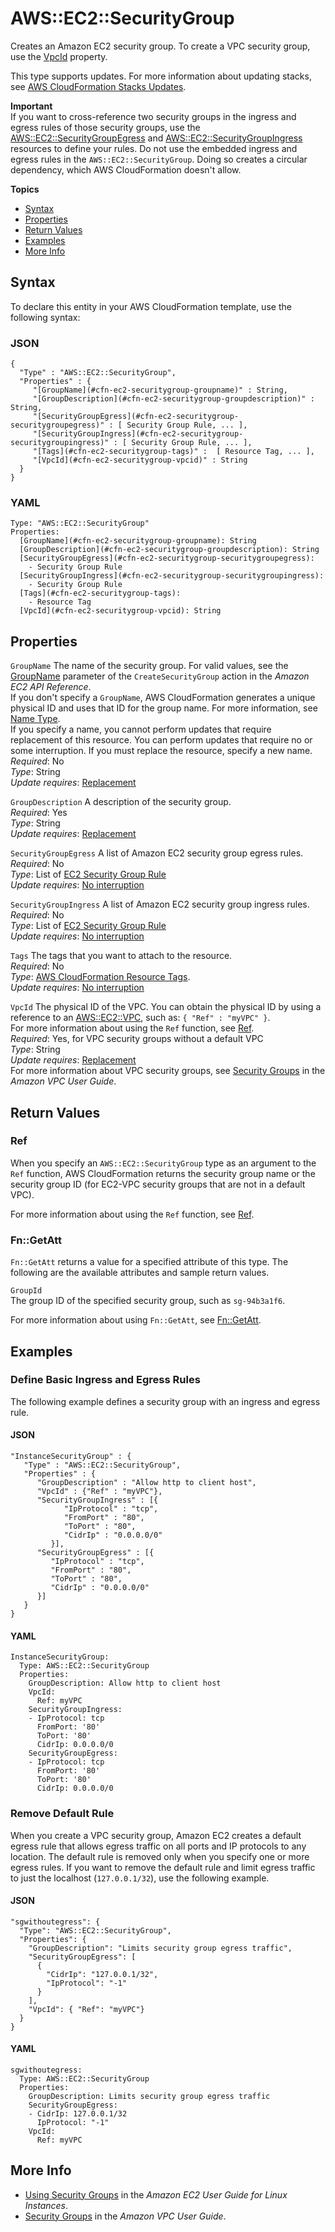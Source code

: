 # AWS::EC2::SecurityGroup<a name="aws-properties-ec2-security-group"></a>

Creates an Amazon EC2 security group\. To create a VPC security group, use the [VpcId](#cfn-ec2-securitygroup-vpcid) property\.

This type supports updates\. For more information about updating stacks, see [AWS CloudFormation Stacks Updates](using-cfn-updating-stacks.md)\.

**Important**  
If you want to cross\-reference two security groups in the ingress and egress rules of those security groups, use the [AWS::EC2::SecurityGroupEgress](aws-resource-ec2-security-group-egress.md) and [AWS::EC2::SecurityGroupIngress](aws-properties-ec2-security-group-ingress.md) resources to define your rules\. Do not use the embedded ingress and egress rules in the `AWS::EC2::SecurityGroup`\. Doing so creates a circular dependency, which AWS CloudFormation doesn't allow\.

**Topics**
+ [Syntax](#aws-resource-ec2-securitygroup-syntax)
+ [Properties](#w3ab2c21c10d465c13)
+ [Return Values](#w3ab2c21c10d465c15)
+ [Examples](#w3ab2c21c10d465c17)
+ [More Info](#w3ab2c21c10d465c19)

## Syntax<a name="aws-resource-ec2-securitygroup-syntax"></a>

To declare this entity in your AWS CloudFormation template, use the following syntax:

### JSON<a name="aws-resource-ec2-securitygroup-syntax.json"></a>

```
{
  "Type" : "AWS::EC2::SecurityGroup",
  "Properties" : {
     "[GroupName](#cfn-ec2-securitygroup-groupname)" : String,
     "[GroupDescription](#cfn-ec2-securitygroup-groupdescription)" : String,
     "[SecurityGroupEgress](#cfn-ec2-securitygroup-securitygroupegress)" : [ Security Group Rule, ... ],
     "[SecurityGroupIngress](#cfn-ec2-securitygroup-securitygroupingress)" : [ Security Group Rule, ... ],
     "[Tags](#cfn-ec2-securitygroup-tags)" :  [ Resource Tag, ... ],
     "[VpcId](#cfn-ec2-securitygroup-vpcid)" : String
  }
}
```

### YAML<a name="aws-resource-ec2-securitygroup-syntax.yaml"></a>

```
Type: "AWS::EC2::SecurityGroup"
Properties: 
  [GroupName](#cfn-ec2-securitygroup-groupname): String
  [GroupDescription](#cfn-ec2-securitygroup-groupdescription): String
  [SecurityGroupEgress](#cfn-ec2-securitygroup-securitygroupegress):
    - Security Group Rule
  [SecurityGroupIngress](#cfn-ec2-securitygroup-securitygroupingress):
    - Security Group Rule
  [Tags](#cfn-ec2-securitygroup-tags):
    - Resource Tag
  [VpcId](#cfn-ec2-securitygroup-vpcid): String
```

## Properties<a name="w3ab2c21c10d465c13"></a>

`GroupName`  <a name="cfn-ec2-securitygroup-groupname"></a>
The name of the security group\. For valid values, see the [GroupName](http://docs.aws.amazon.com/AWSEC2/latest/APIReference/API_CreateSecurityGroup.html) parameter of the `CreateSecurityGroup` action in the *Amazon EC2 API Reference*\.  
If you don't specify a `GroupName`, AWS CloudFormation generates a unique physical ID and uses that ID for the group name\. For more information, see [Name Type](aws-properties-name.md)\.  
If you specify a name, you cannot perform updates that require replacement of this resource\. You can perform updates that require no or some interruption\. If you must replace the resource, specify a new name\.
*Required*: No  
*Type*: String  
*Update requires*: [Replacement](using-cfn-updating-stacks-update-behaviors.md#update-replacement)

`GroupDescription`  <a name="cfn-ec2-securitygroup-groupdescription"></a>
A description of the security group\.  
*Required*: Yes  
*Type*: String  
*Update requires*: [Replacement](using-cfn-updating-stacks-update-behaviors.md#update-replacement)

`SecurityGroupEgress`  <a name="cfn-ec2-securitygroup-securitygroupegress"></a>
A list of Amazon EC2 security group egress rules\.  
*Required*: No  
*Type*: List of [EC2 Security Group Rule](aws-properties-ec2-security-group-rule.md)  
*Update requires*: [No interruption](using-cfn-updating-stacks-update-behaviors.md#update-no-interrupt)

`SecurityGroupIngress`  <a name="cfn-ec2-securitygroup-securitygroupingress"></a>
A list of Amazon EC2 security group ingress rules\.  
*Required*: No  
*Type*: List of [EC2 Security Group Rule](aws-properties-ec2-security-group-rule.md)  
*Update requires*: [No interruption](using-cfn-updating-stacks-update-behaviors.md#update-no-interrupt)

`Tags`  <a name="cfn-ec2-securitygroup-tags"></a>
The tags that you want to attach to the resource\.  
*Required*: No  
*Type*: [AWS CloudFormation Resource Tags](aws-properties-resource-tags.md)\.  
*Update requires*: [No interruption](using-cfn-updating-stacks-update-behaviors.md#update-no-interrupt)

`VpcId`  <a name="cfn-ec2-securitygroup-vpcid"></a>
The physical ID of the VPC\. You can obtain the physical ID by using a reference to an [AWS::EC2::VPC](aws-resource-ec2-vpc.md), such as: `{ "Ref" : "myVPC" }`\.  
For more information about using the `Ref` function, see [Ref](intrinsic-function-reference-ref.md)\.  
*Required*: Yes, for VPC security groups without a default VPC  
*Type*: String  
*Update requires*: [Replacement](using-cfn-updating-stacks-update-behaviors.md#update-replacement)  
For more information about VPC security groups, see [Security Groups](http://docs.aws.amazon.com/AmazonVPC/latest/UserGuide/VPC_SecurityGroups.html) in the *Amazon VPC User Guide*\.

## Return Values<a name="w3ab2c21c10d465c15"></a>

### Ref<a name="w3ab2c21c10d465c15b2"></a>

When you specify an `AWS::EC2::SecurityGroup` type as an argument to the `Ref` function, AWS CloudFormation returns the security group name or the security group ID \(for EC2\-VPC security groups that are not in a default VPC\)\.

For more information about using the `Ref` function, see [Ref](intrinsic-function-reference-ref.md)\.

### Fn::GetAtt<a name="w3ab2c21c10d465c15b4"></a>

`Fn::GetAtt` returns a value for a specified attribute of this type\. The following are the available attributes and sample return values\.

`GroupId`  
The group ID of the specified security group, such as `sg-94b3a1f6`\.

For more information about using `Fn::GetAtt`, see [Fn::GetAtt](intrinsic-function-reference-getatt.md)\.

## Examples<a name="w3ab2c21c10d465c17"></a>

### Define Basic Ingress and Egress Rules<a name="w3ab2c21c10d465c17b2"></a>

The following example defines a security group with an ingress and egress rule\.

#### JSON<a name="aws-resource-ec2-securitygroup-example-1.json"></a>

```
"InstanceSecurityGroup" : {
   "Type" : "AWS::EC2::SecurityGroup",
   "Properties" : {
      "GroupDescription" : "Allow http to client host",
      "VpcId" : {"Ref" : "myVPC"},
      "SecurityGroupIngress" : [{
            "IpProtocol" : "tcp",
            "FromPort" : "80",
            "ToPort" : "80",
            "CidrIp" : "0.0.0.0/0"
         }],
      "SecurityGroupEgress" : [{
         "IpProtocol" : "tcp",
         "FromPort" : "80",
         "ToPort" : "80",
         "CidrIp" : "0.0.0.0/0"
      }]
   }
}
```

#### YAML<a name="aws-resource-ec2-securitygroup-example-1.yaml"></a>

```
InstanceSecurityGroup:
  Type: AWS::EC2::SecurityGroup
  Properties:
    GroupDescription: Allow http to client host
    VpcId:
      Ref: myVPC
    SecurityGroupIngress:
    - IpProtocol: tcp
      FromPort: '80'
      ToPort: '80'
      CidrIp: 0.0.0.0/0
    SecurityGroupEgress:
    - IpProtocol: tcp
      FromPort: '80'
      ToPort: '80'
      CidrIp: 0.0.0.0/0
```

### Remove Default Rule<a name="w3ab2c21c10d465c17b4"></a>

When you create a VPC security group, Amazon EC2 creates a default egress rule that allows egress traffic on all ports and IP protocols to any location\. The default rule is removed only when you specify one or more egress rules\. If you want to remove the default rule and limit egress traffic to just the localhost \(`127.0.0.1/32`\), use the following example\.

#### JSON<a name="aws-resource-ec2-securitygroup-example-2.json"></a>

```
"sgwithoutegress": {
  "Type": "AWS::EC2::SecurityGroup",
  "Properties": {
    "GroupDescription": "Limits security group egress traffic",
    "SecurityGroupEgress": [
      {
        "CidrIp": "127.0.0.1/32",
        "IpProtocol": "-1"
      }
    ],
    "VpcId": { "Ref": "myVPC"}
  }
}
```

#### YAML<a name="aws-resource-ec2-securitygroup-example-2.yaml"></a>

```
sgwithoutegress:
  Type: AWS::EC2::SecurityGroup
  Properties:
    GroupDescription: Limits security group egress traffic
    SecurityGroupEgress:
    - CidrIp: 127.0.0.1/32
      IpProtocol: "-1"
    VpcId:
      Ref: myVPC
```

## More Info<a name="w3ab2c21c10d465c19"></a>
+ [Using Security Groups](http://docs.aws.amazon.com/AWSEC2/latest/UserGuide/using-network-security.html) in the *Amazon EC2 User Guide for Linux Instances*\.
+ [Security Groups](http://docs.aws.amazon.com/AmazonVPC/latest/UserGuide/VPC_SecurityGroups.html) in the *Amazon VPC User Guide*\.